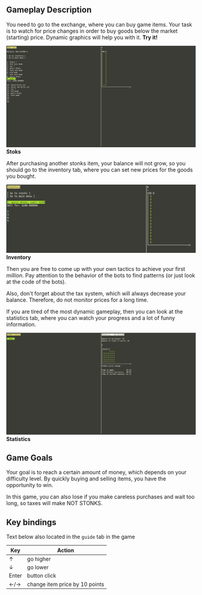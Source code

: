 ## Gameplay Description

You need to go to the exchange, where you can buy game items. Your task is to watch for price changes in order to buy goods below the market (starting) price. Dynamic graphics will help you with it. **Try it!**

![stocks](2022-01-14_07-29.png)
**Stoks**

After purchasing another stonks item, your balance will not grow, so you should go to the inventory tab, where you can set new prices for the goods you bought. 

![iventory](2022-01-14_07-30_1.png)
**Inventory**

Then you are free to come up with your own tactics to achieve your first *million*. Pay attention to the behavior of the bots to find patterns (or just look at the code of the bots).

Also, don't forget about the tax system, which will always decrease your balance. Therefore, do not monitor prices for a long time.

If you are tired of the most dynamic gameplay, then you can look at the statistics tab, where you can watch your progress and a lot of funny information.

![statistics](2022-01-14_07-30.png)
**Statistics**

## Game Goals

Your goal is to reach a certain amount of money, which depends on your difficulty level. By quickly buying and selling items, you have the opportunity to win.

In this game, you can also lose if you make careless purchases and wait too long, so taxes will make NOT STONKS.


## Key bindings

Text below also located in the `guide` tab in the game

| Key   | Action  |
| ----- | ------- |
| &#8593; | go higher |
| &#8595; | go lower |
| Enter | button click |
| &#8592;/&#8594; | change item price by 10 points |
